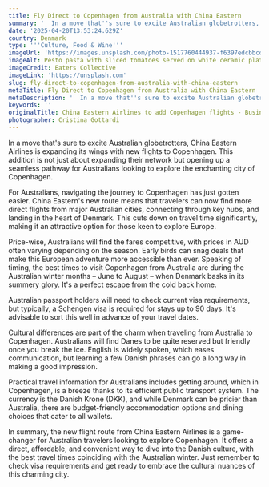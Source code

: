 ```yaml
---
title: Fly Direct to Copenhagen from Australia with China Eastern
summary: '  In a move that''s sure to excite Australian globetrotters, China Eastern Airlines is expanding its wings with new flights to Copenhagen. This addition ...'
date: '2025-04-20T13:53:24.629Z'
country: Denmark
type: '''Culture, Food & Wine'''
imageUrl: 'https://images.unsplash.com/photo-1517760444937-f6397edcbbcd'
imageAlt: Pesto pasta with sliced tomatoes served on white ceramic plate
imageCredit: Eaters Collective
imageLink: 'https://unsplash.com'
slug: fly-direct-to-copenhagen-from-australia-with-china-eastern
metaTitle: Fly Direct to Copenhagen from Australia with China Eastern
metaDescription: '  In a move that''s sure to excite Australian globetrotters, China Eastern Airlines is expanding its wings with new flights to Copenhagen. This addition ...'
keywords: ''
originalTitle: China Eastern Airlines to add Copenhagen flights - Business Traveller
photographer: Cristina Gottardi
---
```









In a move that's sure to excite Australian globetrotters, China Eastern Airlines is expanding its wings with new flights to Copenhagen. This addition is not just about expanding their network but opening up a seamless pathway for Australians looking to explore the enchanting city of Copenhagen. 

For Australians, navigating the journey to Copenhagen has just gotten easier. China Eastern's new route means that travelers can now find more direct flights from major Australian cities, connecting through key hubs, and landing in the heart of Denmark. This cuts down on travel time significantly, making it an attractive option for those keen to explore Europe.

Price-wise, Australians will find the fares competitive, with prices in AUD often varying depending on the season. Early birds can snag deals that make this European adventure more accessible than ever. Speaking of timing, the best times to visit Copenhagen from Australia are during the Australian winter months – June to August – when Denmark basks in its summery glory. It's a perfect escape from the cold back home.

Australian passport holders will need to check current visa requirements, but typically, a Schengen visa is required for stays up to 90 days. It's advisable to sort this well in advance of your travel dates.

Cultural differences are part of the charm when traveling from Australia to Copenhagen. Australians will find Danes to be quite reserved but friendly once you break the ice. English is widely spoken, which eases communication, but learning a few Danish phrases can go a long way in making a good impression.

Practical travel information for Australians includes getting around, which in Copenhagen, is a breeze thanks to its efficient public transport system. The currency is the Danish Krone (DKK), and while Denmark can be pricier than Australia, there are budget-friendly accommodation options and dining choices that cater to all wallets.

In summary, the new flight route from China Eastern Airlines is a game-changer for Australian travelers looking to explore Copenhagen. It offers a direct, affordable, and convenient way to dive into the Danish culture, with the best travel times coinciding with the Australian winter. Just remember to check visa requirements and get ready to embrace the cultural nuances of this charming city.
